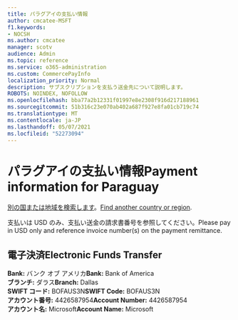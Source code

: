 ```yaml
---
title: パラグアイの支払い情報
author: cmcatee-MSFT
f1.keywords:
- NOCSH
ms.author: cmcatee
manager: scotv
audience: Admin
ms.topic: reference
ms.service: o365-administration
ms.custom: CommercePayInfo
localization_priority: Normal
description: サブスクリプションを支払う送金先について説明します。
ROBOTS: NOINDEX, NOFOLLOW
ms.openlocfilehash: bba77a2b12331f01997e8e2308f916d217188961
ms.sourcegitcommit: 51b316c23e070ab402a687f927e8fa01cb719c74
ms.translationtype: MT
ms.contentlocale: ja-JP
ms.lasthandoff: 05/07/2021
ms.locfileid: "52273094"
---
```

# <a name="payment-information-for-paraguay"></a><span data-ttu-id="aeb72-103">パラグアイの支払い情報</span><span class="sxs-lookup"><span data-stu-id="aeb72-103">Payment information for Paraguay</span></span>

<span data-ttu-id="aeb72-104">[別の国または地域を検索します](../billing-and-payments/pay-for-your-subscription.md)。</span><span class="sxs-lookup"><span data-stu-id="aeb72-104">[Find another country or region](../billing-and-payments/pay-for-your-subscription.md).</span></span>

<span data-ttu-id="aeb72-105">支払いは USD のみ、支払い送金の請求書番号を参照してください。</span><span class="sxs-lookup"><span data-stu-id="aeb72-105">Please pay in USD only and reference invoice number(s) on the payment remittance.</span></span>

## <a name="electronic-funds-transfer"></a><span data-ttu-id="aeb72-106">電子決済</span><span class="sxs-lookup"><span data-stu-id="aeb72-106">Electronic Funds Transfer</span></span>

<span data-ttu-id="aeb72-107">**Bank:** バンク オブ アメリカ</span><span class="sxs-lookup"><span data-stu-id="aeb72-107">**Bank:** Bank of America</span></span>  
<span data-ttu-id="aeb72-108">**ブランチ:** ダラス</span><span class="sxs-lookup"><span data-stu-id="aeb72-108">**Branch:** Dallas</span></span>  
<span data-ttu-id="aeb72-109">**SWIFT コード:** BOFAUS3N</span><span class="sxs-lookup"><span data-stu-id="aeb72-109">**SWIFT Code:** BOFAUS3N</span></span>  
<span data-ttu-id="aeb72-110">**アカウント番号:** 4426587954</span><span class="sxs-lookup"><span data-stu-id="aeb72-110">**Account Number:** 4426587954</span></span>  
<span data-ttu-id="aeb72-111">**アカウント名:** Microsoft</span><span class="sxs-lookup"><span data-stu-id="aeb72-111">**Account Name:** Microsoft</span></span>  